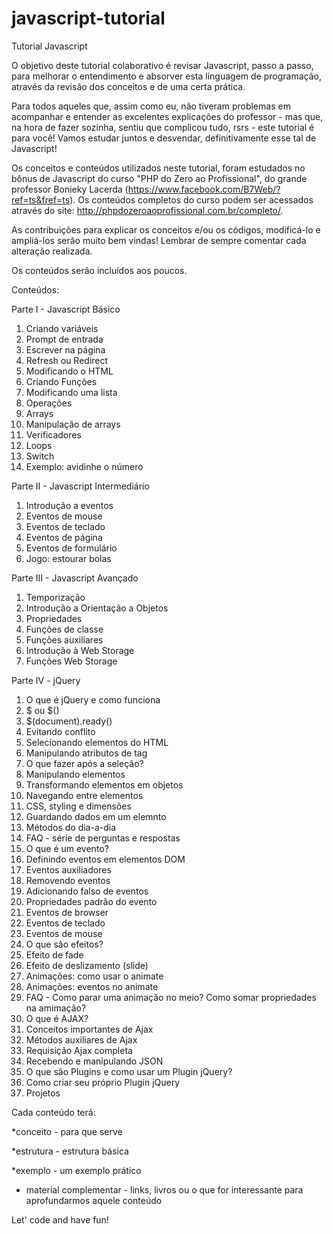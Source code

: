# javascript-tutorial
Tutorial Javascript

O objetivo deste tutorial colaborativo é revisar Javascript, passo a passo, para melhorar o entendimento e absorver esta linguagem de programação, através da revisão dos conceitos e de uma certa prática.

Para todos aqueles que, assim como eu, não tiveram problemas em acompanhar e entender as excelentes explicações do professor - mas que, na hora de fazer sozinha, sentiu que complicou tudo, rsrs - este tutorial é para você! Vamos estudar juntos e desvendar, definitivamente esse tal de Javascript!

Os conceitos e conteúdos utilizados neste tutorial, foram estudados no bônus de Javascript do curso "PHP do Zero ao Profissional", do grande professor Bonieky Lacerda (https://www.facebook.com/B7Web/?ref=ts&fref=ts). Os conteúdos completos do curso podem ser acessados através do site: http://phpdozeroaoprofissional.com.br/completo/.

As contribuições para explicar os conceitos e/ou os códigos, modificá-lo e ampliá-los serão muito bem vindas!
Lembrar de sempre comentar cada alteração realizada.

Os conteúdos serão incluídos aos poucos.

Conteúdos:

Parte I - Javascript Básico
1. Criando variáveis
2. Prompt de entrada
3. Escrever na página
4. Refresh ou Redirect
5. Modificando o HTML
6. Criando Funções
7. Modificando uma lista
8. Operações
9. Arrays
10. Manipulação de arrays
11. Verificadores
12. Loops
13. Switch
14. Exemplo: avidinhe o número

Parte II - Javascript Intermediário
1. Introdução a eventos
2. Eventos de mouse
3. Eventos de teclado
4. Eventos de página
5. Eventos de formulário
6. Jogo: estourar bolas 

Parte III - Javascript Avançado
1. Temporização
2. Introdução a Orientação a Objetos
3. Propriedades
4. Funções de classe
5. Funções auxiliares
6. Introdução à Web Storage
7. Funções Web Storage

Parte IV - jQuery
1. O que é jQuery e como funciona
2. $ ou $()
3. $(document).ready()
4. Evitando conflito
5. Selecionando elementos do HTML
6. Manipulando atributos de tag
7. O que fazer após a seleção?
8. Manipulando elementos
9. Transformando elementos em objetos
10. Navegando entre elementos
11. CSS, styling e dimensões
12. Guardando dados em um elemnto
13. Métodos do dia-a-dia
14. FAQ - série de perguntas e respostas
15. O que é um evento?
16. Definindo eventos em elementos DOM
17. Eventos auxiliadores
18. Removendo eventos
19. Adicionando falso de eventos
20. Propriedades padrão do evento
21. Eventos de browser
22. Eventos de teclado
23. Eventos de mouse
24. O que são efeitos?
25. Efeito de fade
26. Efeito de deslizamento (slide)
27. Animações: como usar o animate
28. Animações: eventos no animate
29. FAQ - Como parar uma animação no meio? Como somar propriedades na amimação?
30. O que é AJAX?
31. Conceitos importantes de Ajax
32. Métodos auxiliares de Ajax
33. Requisição Ajax completa
34. Recebendo e manipulando JSON
35. O que são Plugins e como usar um Plugin jQuery?
36. Como criar seu próprio Plugin jQuery
37. Projetos

Cada conteúdo terá:

*conceito - para que serve

*estrutura - estrutura básica

*exemplo - um exemplo prático

* material complementar - links, livros ou o que for interessante para aprofundarmos aquele conteúdo


Let' code and have fun!
